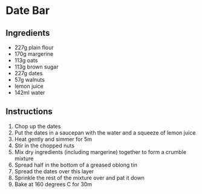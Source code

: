 # Date Bar

## Ingredients

* 227g plain flour
* 170g margerine
* 113g oats
* 113g brown sugar
* 227g dates
* 57g walnuts
* lemon juice
* 142ml water

## Instructions

1. Chop up the dates
2. Put the dates in a saucepan with the water and a squeeze of lemon juice
3. Heat gently and simmer for 5m
4. Stir in the chopped nuts
5. Mix dry ingredients (including margerine) together to form a crumble mixture
6. Spread half in the bottom of a greased oblong tin
7. Spread the dates over this layer
8. Sprinkle the rest of the mixture over and pat it down
9. Bake at 160 degrees C for 30m

